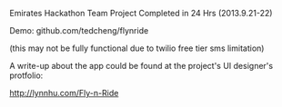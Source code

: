 Emirates Hackathon Team Project Completed in 24 Hrs (2013.9.21-22)

Demo:
github.com/tedcheng/flynride 

(this may not be fully functional due to twilio free tier sms limitation)



A write-up about the app could be found at the project's UI designer's protfolio:

http://lynnhu.com/Fly-n-Ride
